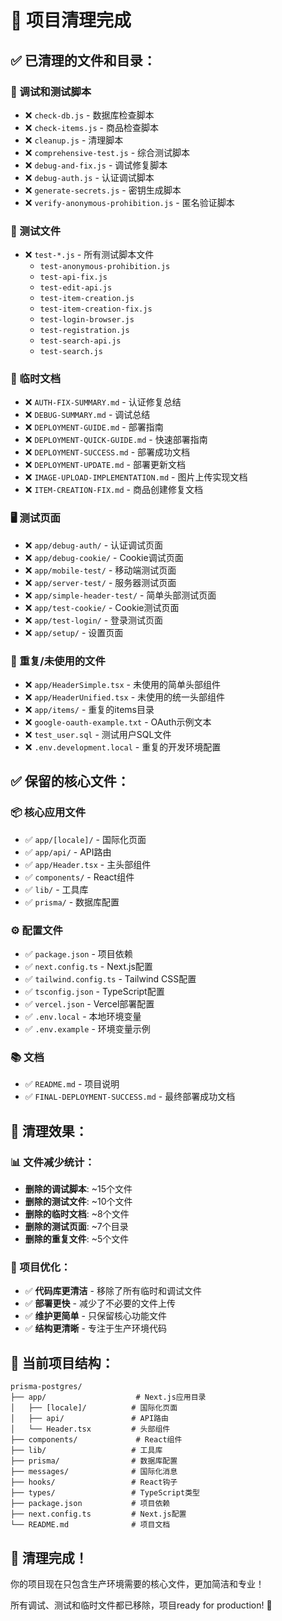 # 🧹 项目清理完成

## ✅ 已清理的文件和目录：

### 🔧 调试和测试脚本
- ❌ `check-db.js` - 数据库检查脚本
- ❌ `check-items.js` - 商品检查脚本  
- ❌ `cleanup.js` - 清理脚本
- ❌ `comprehensive-test.js` - 综合测试脚本
- ❌ `debug-and-fix.js` - 调试修复脚本
- ❌ `debug-auth.js` - 认证调试脚本
- ❌ `generate-secrets.js` - 密钥生成脚本
- ❌ `verify-anonymous-prohibition.js` - 匿名验证脚本

### 🧪 测试文件
- ❌ `test-*.js` - 所有测试脚本文件
  - `test-anonymous-prohibition.js`
  - `test-api-fix.js`
  - `test-edit-api.js`
  - `test-item-creation.js`
  - `test-item-creation-fix.js`
  - `test-login-browser.js`
  - `test-registration.js`
  - `test-search-api.js`
  - `test-search.js`

### 📄 临时文档
- ❌ `AUTH-FIX-SUMMARY.md` - 认证修复总结
- ❌ `DEBUG-SUMMARY.md` - 调试总结
- ❌ `DEPLOYMENT-GUIDE.md` - 部署指南
- ❌ `DEPLOYMENT-QUICK-GUIDE.md` - 快速部署指南
- ❌ `DEPLOYMENT-SUCCESS.md` - 部署成功文档
- ❌ `DEPLOYMENT-UPDATE.md` - 部署更新文档
- ❌ `IMAGE-UPLOAD-IMPLEMENTATION.md` - 图片上传实现文档
- ❌ `ITEM-CREATION-FIX.md` - 商品创建修复文档

### 🖥️ 测试页面
- ❌ `app/debug-auth/` - 认证调试页面
- ❌ `app/debug-cookie/` - Cookie调试页面
- ❌ `app/mobile-test/` - 移动端测试页面
- ❌ `app/server-test/` - 服务器测试页面
- ❌ `app/simple-header-test/` - 简单头部测试页面
- ❌ `app/test-cookie/` - Cookie测试页面
- ❌ `app/test-login/` - 登录测试页面
- ❌ `app/setup/` - 设置页面

### 🔄 重复/未使用的文件
- ❌ `app/HeaderSimple.tsx` - 未使用的简单头部组件
- ❌ `app/HeaderUnified.tsx` - 未使用的统一头部组件
- ❌ `app/items/` - 重复的items目录
- ❌ `google-oauth-example.txt` - OAuth示例文本
- ❌ `test_user.sql` - 测试用户SQL文件
- ❌ `.env.development.local` - 重复的开发环境配置

## ✅ 保留的核心文件：

### 📦 核心应用文件
- ✅ `app/[locale]/` - 国际化页面
- ✅ `app/api/` - API路由
- ✅ `app/Header.tsx` - 主头部组件
- ✅ `components/` - React组件
- ✅ `lib/` - 工具库
- ✅ `prisma/` - 数据库配置

### ⚙️ 配置文件
- ✅ `package.json` - 项目依赖
- ✅ `next.config.ts` - Next.js配置
- ✅ `tailwind.config.ts` - Tailwind CSS配置
- ✅ `tsconfig.json` - TypeScript配置
- ✅ `vercel.json` - Vercel部署配置
- ✅ `.env.local` - 本地环境变量
- ✅ `.env.example` - 环境变量示例

### 📚 文档
- ✅ `README.md` - 项目说明
- ✅ `FINAL-DEPLOYMENT-SUCCESS.md` - 最终部署成功文档

## 🎯 清理效果：

### 📊 文件减少统计：
- **删除的调试脚本**: ~15个文件
- **删除的测试文件**: ~10个文件  
- **删除的临时文档**: ~8个文件
- **删除的测试页面**: ~7个目录
- **删除的重复文件**: ~5个文件

### 🚀 项目优化：
- ✅ **代码库更清洁** - 移除了所有临时和调试文件
- ✅ **部署更快** - 减少了不必要的文件上传
- ✅ **维护更简单** - 只保留核心功能文件
- ✅ **结构更清晰** - 专注于生产环境代码

## 📂 当前项目结构：

```
prisma-postgres/
├── app/                    # Next.js应用目录
│   ├── [locale]/          # 国际化页面
│   ├── api/               # API路由
│   └── Header.tsx         # 头部组件
├── components/             # React组件
├── lib/                   # 工具库
├── prisma/                # 数据库配置
├── messages/              # 国际化消息
├── hooks/                 # React钩子
├── types/                 # TypeScript类型
├── package.json           # 项目依赖
├── next.config.ts         # Next.js配置
└── README.md              # 项目文档
```

## 🎉 清理完成！

你的项目现在只包含生产环境需要的核心文件，更加简洁和专业！

所有调试、测试和临时文件都已移除，项目ready for production! 🚀
